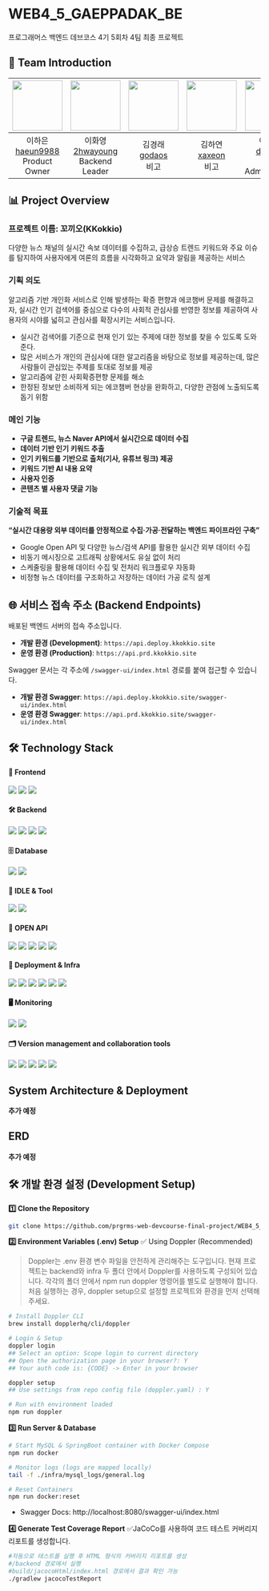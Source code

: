 # WEB4_5_GAEPPADAK_BE

프로그래머스 백엔드 데브코스 4기 5회차 4팀 최종 프로젝트

## 👥 Team Introduction

| <img src="https://avatars.githubusercontent.com/u/84301295?v=4" width="100"> | <img src="https://avatars.githubusercontent.com/u/69628269?v=4" width="100"> | <img src="https://avatars.githubusercontent.com/u/15260002?v=4" width="100"> | <img src="https://avatars.githubusercontent.com/u/78626811?v=4" width="100"> | <img src="https://avatars.githubusercontent.com/u/70743878?v=4" width="100"> | <img src="https://avatars.githubusercontent.com/u/115456416?v=4" width="100"> |
|:----------------------------------------------------------------------------:|:----------------------------------------------------------------------------:|:----------------------------------------------------------------------------:|:----------------------------------------------------------------------------:|:----------------------------------------------------------------------------:|:-----------------------------------------------------------------------------:|
|    이하은 <br> [haeun9988](https://github.com/haeun9988) <br> Product Owner     |    이화영 <br> [2hwayoung](https://github.com/2hwayoung) <br> Backend Leader    |             김경래 <br> [godaos](https://github.com/godaos) <br> 비고             |             김하연 <br> [xaxeon](https://github.com/xaxeon) <br> 비고             |   이태경 <br> [dlfjsld1](https://github.com/dlfjsld1) <br> AWS Administrator    |         윤상민 <br> [skvhffpdyd](https://github.com/skvhffpdyd) <br> 비고          |

## 📊 Project Overview

### 프로젝트 이름: **꼬끼오(KKokkio)**

다양한 뉴스 채널의 실시간 속보 데이터를 수집하고, 급상승 트렌드 키워드와 주요 이슈를 탐지하여 사용자에게 여론의 흐름을 시각화하고 요약과 알림을 제공하는 서비스

### 기획 의도

알고리즘 기반 개인화 서비스로 인해 발생하는 확증 편향과 에코챔버 문제를 해결하고자, 실시간 인기 검색어를 중심으로 다수의 사회적 관심사를 반영한 정보를 제공하여 사용자의 시야를 넓히고 관심사를 확장시키는
서비스입니다.

- 실시간 검색어를 기준으로 현재 인기 있는 주제에 대한 정보를 찾을 수 있도록 도와준다.
- 많은 서비스가 개인의 관심사에 대한 알고리즘을 바탕으로 정보를 제공하는데, 많은 사람들이 관심있는 주제를 토대로 정보를 제공
- 알고리즘에 갇힌 사회확증편향 문제를 해소
- 한정된 정보만 소비하게 되는 에코챔버 현상을 완화하고, 다양한 관점에 노출되도록 돕기 위함

### 메인 기능

- **구글 트렌드, 뉴스 Naver API에서 실시간으로 데이터 수집**
- **데이터 기반 인기 키워드 추출**
- **인기 키워드를 기반으로 출처(기사, 유튜브 링크) 제공**
- **키워드 기반 AI 내용 요약**
- **사용자 인증**
- **콘텐츠 별 사용자 댓글 기능**

### 기술적 목표

**“실시간 대용량 외부 데이터를 안정적으로 수집·가공·전달하는 백엔드 파이프라인 구축”**

- Google Open API 및 다양한 뉴스/검색 API를 활용한 실시간 외부 데이터 수집
- 비동기 메시징으로 고트래픽 상황에서도 유실 없이 처리
- 스케줄링을 활용해 데이터 수집 및 전처리 워크플로우 자동화
- 비정형 뉴스 데이터를 구조화하고 저장하는 데이터 가공 로직 설계

## 🌐 서비스 접속 주소 (Backend Endpoints)

배포된 백엔드 서버의 접속 주소입니다.

* **개발 환경 (Development)**: `https://api.deploy.kkokkio.site`
* **운영 환경 (Production)**: `https://api.prd.kkokkio.site`

Swagger 문서는 각 주소에 `/swagger-ui/index.html` 경로를 붙여 접근할 수 있습니다.

* **개발 환경 Swagger**: `https://api.deploy.kkokkio.site/swagger-ui/index.html`
* **운영 환경 Swagger**: `https://api.prd.kkokkio.site/swagger-ui/index.html`

## 🛠️ Technology Stack

#### 🎨 Frontend

<div> 
  <img src="https://img.shields.io/badge/TypeScript-3178C6?style=for-the-badge&logo=typescript&logoColor=white"/>
  <img src="https://img.shields.io/badge/Next.js-000000?style=for-the-badge&logo=next.js&logoColor=white"/>
  <img src="https://img.shields.io/badge/creatie.ai-5C2D91?style=for-the-badge&logoColor=white"/>
</div>

#### 🛠 Backend

<div> 
  <img src="https://img.shields.io/badge/Java-007396?style=for-the-badge&logo=java&logoColor=white"/>
  <img src="https://img.shields.io/badge/SpringBoot-6DB33F?style=for-the-badge&logo=springboot&logoColor=white"/>
  <img src="https://img.shields.io/badge/Swagger-85EA2D?style=for-the-badge&logo=swagger&logoColor=black"/>
  <img src="https://img.shields.io/badge/Apache%20Airflow-017CEE?style=for-the-badge&logo=apacheairflow&logoColor=white"/>
</div>

#### 🗄 Database

<div> 
  <img src="https://img.shields.io/badge/MySQL-4479A1?style=for-the-badge&logo=mysql&logoColor=white"/>
  <img src="https://img.shields.io/badge/redis-%23DD0031.svg?style=for-the-badge&logo=redis&logoColor=white"/>
</div>

#### 🔧 IDLE & Tool

<div> 
  <img src="https://img.shields.io/badge/IntelliJ%20IDEA-000000?style=for-the-badge&logo=intellijidea&logoColor=white"/>
  <img src="https://img.shields.io/badge/Gradle-02303A?style=for-the-badge&logo=gradle&logoColor=white"/>
</div>

#### 📶 OPEN API

<div> 
    <img src="https://img.shields.io/badge/ChatGPT%20API-412991?style=for-the-badge&logo=openai&logoColor=white"/> 
    <img src="https://img.shields.io/badge/News%20API-0A0A0A?style=for-the-badge&logoColor=white"/>
    <img src="https://img.shields.io/badge/YouTube-FF0000?style=for-the-badge&logo=youtube&logoColor=white"/>
    <img src="https://img.shields.io/badge/Google%20Trends-4285F4?style=for-the-badge&logoColor=white"/>
    <img src="https://img.shields.io/badge/Discord-5865F2?style=for-the-badge&logo=discord&logoColor=white"/>
</div>

#### 🚀 Deployment & Infra

<div> 
  <img src="https://img.shields.io/badge/Linux-FCC624?style=for-the-badge&logo=linux&logoColor=black"/>
  <img src="https://img.shields.io/badge/docker-%230db7ed.svg?style=for-the-badge&logo=docker&logoColor=white"/>
  <img src="https://img.shields.io/badge/AWS-232F3E?style=for-the-badge&logo=amazonwebservices&logoColor=white"/>
  <img src="https://img.shields.io/badge/Vercel-000000?style=for-the-badge&logo=vercel&logoColor=white"/>
  <img src="https://img.shields.io/badge/Nginx-009639?style=for-the-badge&logo=nginx&logoColor=white"/>
  <img src="https://img.shields.io/badge/GitHub%20Actions-2088FF?style=for-the-badge&logo=githubactions&logoColor=white"/>
</div>

#### 🖥️ Monitoring

<div> 
    <img src="https://img.shields.io/badge/Prometheus-E6522C?style=for-the-badge&logo=prometheus&logoColor=white"/>
    <img src="https://img.shields.io/badge/Grafana-F46800?style=for-the-badge&logo=grafana&logoColor=white"/>
</div>

#### 🗂️ Version management and collaboration tools

<div> 
  <img src="https://img.shields.io/badge/github-%23121011.svg?style=for-the-badge&logo=github&logoColor=white"/>
  <img src="https://img.shields.io/badge/Notion-%23000000.svg?style=for-the-badge&logo=notion&logoColor=white"/>
  <img src="https://img.shields.io/badge/Slack-4A154B?style=for-the-badge&logo=slack&logoColor=white)"/>
  <img src="https://img.shields.io/badge/Zep-6001D2?style=for-the-badge&logo=Zep&logoColor=white"/>
  <img src="https://img.shields.io/badge/Google%20Meet-00897B?style=for-the-badge&logo=googlemeet&logoColor=white"/>
</div>

## System Architecture & Deployment

**추가 예정**

## ERD

**추가 예정**

## 🛠️ 개발 환경 설정 (Development Setup)

**1️⃣ Clone the Repository**

```bash
git clone https://github.com/prgrms-web-devcourse-final-project/WEB4_5_GAEPPADAK_BE.git
```

**2️⃣ Environment Variables (.env) Setup**
✅ Using Doppler (Recommended)

> Doppler는 .env 환경 변수 파일을 안전하게 관리해주는 도구입니다.
> 현재 프로젝트는 backend와 infra 두 폴더 안에서 Doppler를 사용하도록 구성되어 있습니다.
> 각각의 폴더 안에서 npm run doppler 명령어를 별도로 실행해야 합니다.
> 처음 실행하는 경우, doppler setup으로 설정할 프로젝트와 환경을 먼저 선택해 주세요.

```bash
# Install Doppler CLI
brew install dopplerhq/cli/doppler

# Login & Setup
doppler login
## Select an option: Scope login to current directory
## Open the authorization page in your browser?: Y
## Your auth code is: {CODE} -> Enter in your browser

doppler setup
## Use settings from repo config file (doppler.yaml) : Y

# Run with environment loaded
npm run doppler
```

**3️⃣ Run Server & Database**

```bash
# Start MySQL & SpringBoot container with Docker Compose
npm run docker

# Monitor logs (logs are mapped locally)
tail -f ./infra/mysql_logs/general.log

# Reset Containers
npm run docker:reset

```

- Swagger Docs: http://localhost:8080/swagger-ui/index.html

**4️⃣ Generate Test Coverage Report**
✅JaCoCo를 사용하여 코드 테스트 커버리지 리포트를 생성합니다.

```bash
#자동으로 테스트를 실행 후 HTML 형식의 커버리지 리포트를 생성
#/backend 경로에서 실행
#build/jacocoHtml/index.html 경로에서 결과 확인 가능
./gradlew jacocoTestReport

```